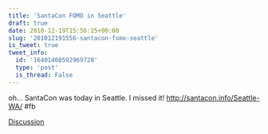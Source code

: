 ```yaml
---
title: 'SantaCon FOMO in Seattle'
draft: true
date: 2010-12-19T15:56:15+00:00
slug: '201012191556-santacon-fomo-seattle'
is_tweet: true
tweet_info:
  id: '16401408592969728'
  type: 'post'
  is_thread: False
---
```




oh... SantaCon was today in Seattle. I missed it! http://santacon.info/Seattle-WA/ #fb

[Discussion](https://x.com/sytelus/status/16401408592969728)
